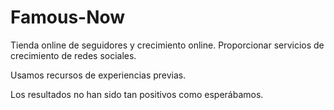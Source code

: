 # Famous-Now
Tienda online de seguidores y crecimiento online.
Proporcionar servicios de crecimiento de redes sociales.

Usamos recursos de experiencias previas.

Los resultados no han sido tan positivos como esperábamos. 
